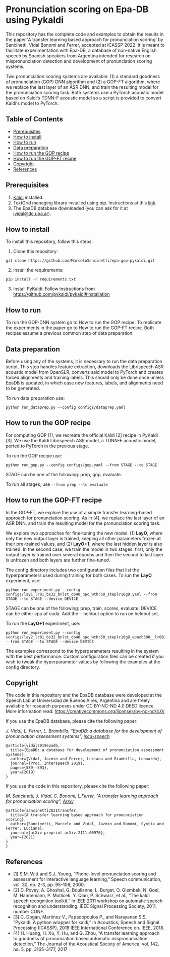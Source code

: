 # Pronunciation scoring on Epa-DB using Pykaldi

This repository has the complete code and examples to obtain the results in the paper 'A transfer learning based approach for pronunciation scoring' by Sancinetti, Vidal Bonomi and Ferrer, accepted at ICASSP 2022. It is meant to facilitate experimentation with Epa-DB, a database of non-native English speech by Spanish speakers from Argentina intended for research on mispronunciation detection and development of pronunciation scoring systems. 

Two pronunciation scoring systems are available: (1) a standard goodness of pronunciation (GOP) DNN algorithm and (2) a GOP-FT algorithm, where we replace the last layer of an ASR DNN, and train the resulting model for the pronunciation scoring task. Both systems use a PyTorch acoustic model based on Kaldi's TDNN-F acoustic model so a script is provided to convert Kaldi's model to PyTorch.


## Table of Contents
* [Prerequisites](#prerequisites)
* [How to install](#how-to-install)
* [How to run](#how-to-run)
* [Data preparation](#data-preparation)
* [How to run the GOP recipe](#how-to-run-the-GOP-recipe)
* [How to run the GOP-FT recipe](#how-to-run-the-GOP-FT-recipe)
* [Copyright](#copyright)
* [References](#references)

## Prerequisites
1. [Kaldi](http://kaldi-asr.org/) installed.
2. TextGrid managing library installed using pip. Instructions at this [link](https://pypi.org/project/praat-textgrids/).
3. The EpaDB database downloaded (you can ask for it at jvidal@dc.uba.ar). 

## How to install
To install this repository, follow this steps:

1. Clone this repository:
```
git clone https://github.com/MarceloSancinetti/epa-gop-pykaldi.git
```
2. Install the requirements:
```
pip install -r requirements.txt
```
3. Install PyKaldi:
Follow instructions from https://github.com/pykaldi/pykaldi#installation

## How to run
To run the GOP-DNN system go to How to run the GOP recipe. 
To replicate the experiments in the paper go to How to run the GOP-FT recipe. 
Both recipes assume a previous common step of data preparation. 

## Data preparation
Before using any of the systems, it is necessary to run the data preparation script. This step handles feature extraction, downloads the Librispeech ASR acoustic model from OpenSLR, converts said model to PyTorch and creates forced alignments and training labels. This should only be done once unless EpaDB is updated, in which case new features, labels, and alignments need to be generated.

To run data preparation use:
```
python run_dataprep.py --config configs/dataprep.yaml
```

## How to run the GOP recipe
For computing GOP [1], we recreate the official Kaldi [2] recipe in PyKaldi [3]. We use the Kaldi Librispeech ASR model, a TDNN-F acoustic model, ported to PyTorch in the previous stage. 

To run the GOP recipe use:
```
python run_gop.py --config configs/gop.yaml --from STAGE --to STAGE
```
STAGE can be one of the following: prep, gop, evaluate.

To run all stages, use ``` --from prep --to evaluate ```

## How to run the GOP-FT recipe
In the GOP-FT, we explore the use of a simple transfer learning-based approach for pronunciation scoring. As in [4], we replace the last layer of an ASR DNN, and train the resulting model for the pronunciation scoring task.

We explore two approaches for fine-tuning the new model: (1) **LayO**, where only the new output layer is trained, keeping all other parameters frozen at their pre-trained values, and (2) **LayO+1**, where the last hidden layer is also trained. In the second case, we train the model in two stages: first, only the output layer is trained over several epochs and then the second to last layer is unfrozen and both layers are further fine-tuned.

The config directory includes two configuration files that list the hyperparameters used during training for both cases. 
To run the **LayO** experiment, use: 
```
python run_experiment.py --config configs/lay1_lr01_bs32_bnlst_do40_npc_wthr50_steplr10g9.yaml --from STAGE --to STAGE --device DEVICE
```
STAGE can be one of the following: prep, train, scores, evaluate.
DEVICE can be either cpu of cuda.
Add the --heldout option to run on heldout set.

To run the **LayO+1** experiment, use:
```
python run_experiment.py --config configs/lay2_lr01_bs32_bnlst_do40_npc_wthr50_steplr10g9_epoch300__lr001_steplr10g9.yaml  --from STAGE --to STAGE --device DEVICE
```
The examples correspond to the hyperparameters resulting in the system with the best performance. Custom configuration files can be created if you wish to tweak the hyperparameter values by following the examples at the config directory. 


## Copyright
The code in this repository and the EpaDB database were developed at the Speech Lab at Universidad de Buenos Aires, Argentina and are freely available for research purposes under CC BY-NC-ND 4.0 DEED
licence. More information read: https://creativecommons.org/licenses/by-nc-nd/4.0/

If you use the EpaDB database, please cite the following paper:

*J. Vidal, L. Ferrer, L. Brambilla, "EpaDB: a database for the development of pronunciation assessment systems", [isca-speech](https://www.isca-speech.org/archive/Interspeech_2019/abstracts/1839.html)*

```
@article{vidal2019epadb,
  title={EpaDB: a database for development of pronunciation assessment systems},
  author={Vidal, Jazmin and Ferrer, Luciana and Brambilla, Leonardo},
  journal={Proc. Interspeech 2019},
  pages={589--593},
  year={2019}
}
```

If you use the code in this repository, please cite the following paper:

*M. Sancinetti, J. Vidal, C. Bonomi, L.Ferrer, "A transfer learning approach for pronunciation scoring", [Arxiv](https://arxiv.org/pdf/2111.00976.pdf)*

```
@article{sancinetti2021transfer,
  title={A transfer learning based approach for pronunciation scoring},
  author={Sancinetti, Marcelo and Vidal, Jazmin and Bonomi, Cyntia and Ferrer, Luciana},
  journal={arXiv preprint arXiv:2111.00976},
  year={2021}
}
}
```

## References
* [1] S.M. Witt and S.J. Young, “Phone-level pronunciation scoring and assessment for interactive language learning,” Speech
communication, vol. 30, no. 2-3, pp. 95–108, 2000.
* [2] D. Povey, A. Ghoshal, G. Boulianne, L. Burget, O. Glembek, N. Goel, M. Hannemann, P. Motlicek, Y. Qian, P. Schwarz, et al., “The kaldi speech     recognition toolkit,” in IEEE 2011 workshop on automatic speech recognition and understanding. IEEE Signal Processing Society, 2011, number CONF.
* [3] C. Dogan, Martinez V., Papadopoulos P., and Narayanan S.S, “Pykaldi: A python wrapper for kaldi,” in Acoustics, Speech and Signal Processing (ICASSP), 2018 IEEE International
Conference on. IEEE, 2018.
* [4] H. Huang, H. Xu, Y. Hu, and G. Zhou, “A transfer learning approach to goodness of pronunciation based automatic mispronunciation detection,” The Journal of the Acoustical Society of
America, vol. 142, no. 5, pp. 3165–3177, 2017






